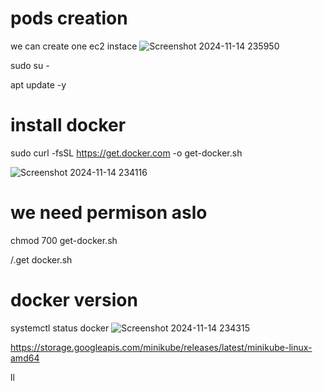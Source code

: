 # pods creation
we can create one ec2 instace
![Screenshot 2024-11-14 235950](https://github.com/user-attachments/assets/13d7f942-0348-4f16-9fff-d6a34c4be1f1)

sudo su -

apt update -y

# install docker

sudo curl -fsSL https://get.docker.com -o get-docker.sh 

![Screenshot 2024-11-14 234116](https://github.com/user-attachments/assets/da2813c0-7b56-4580-9e73-e08e0ca3a0ce)

# we need permison aslo
chmod 700 get-docker.sh

/.get docker.sh
# docker version

systemctl status docker
![Screenshot 2024-11-14 234315](https://github.com/user-attachments/assets/bf7807c0-b94f-4e11-83b7-a1e3610aa50e)

https://storage.googleapis.com/minikube/releases/latest/minikube-linux-amd64 

ll


